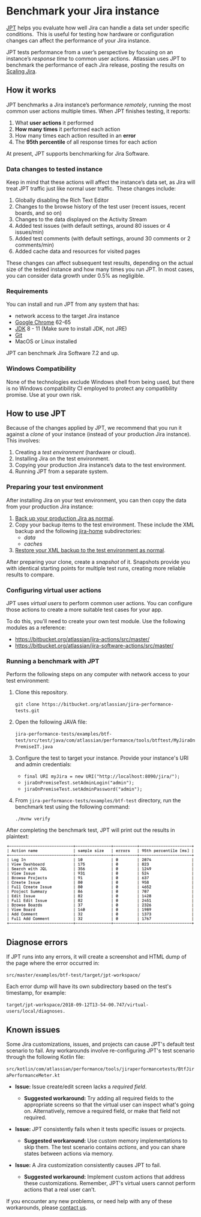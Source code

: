 # Benchmark your Jira instance

[JPT](../../README.md) helps you evaluate how well Jira can handle a data set under specific conditions. 
This is useful for testing how hardware or configuration changes can affect the performance of your Jira instance. 

JPT tests performance from a user’s perspective by focusing on an instance’s _response time_ to common user actions. 
Atlassian uses JPT to benchmark the performance of each Jira release, posting the results on [Scaling Jira](https://confluence.atlassian.com/enterprise/scaling-jira-867028644.html).

## How it works

JPT benchmarks a Jira instance’s performance _remotely_, running the most common user actions multiple times.
When JPT finishes testing, it reports:

1. What **user actions** it performed
2. **How many times** it performed each action
3. How many times each action resulted in an **error**
4. The **95th percentile** of all response times for each action

At present, JPT supports benchmarking for Jira Software.

### Data changes to tested instance

Keep in mind that these actions will affect the instance’s data set, as Jira will treat JPT traffic just like normal user traffic. 
These changes include:

 1. Globally disabling the Rich Text Editor
 2. Changes to the browse history of the test user (recent issues, recent boards, and so on)
 3. Changes to the data displayed on the Activity Stream
 4. Added test issues (with default settings, around 80 issues or 4 issues/min)
 5. Added test comments (with default settings, around 30 comments or 2 comments/min)
 6. Added cache data and resources for visited pages

These changes can affect subsequent test results, depending on the actual size of the tested instance and how many times you run JPT.
In most cases, you can consider data growth under 0.5% as negligible.

### Requirements

You can install and run JPT from any system that has:

* network access to the target Jira instance
* [Google Chrome](https://www.google.com/chrome/) 62-65
* [JDK](http://openjdk.java.net/) 8 - 11 (Make sure to install JDK, not JRE)
* [Git](https://git-scm.com/)
* MacOS or Linux installed

JPT can benchmark Jira Software 7.2 and up.

### Windows Compatibility

None of the technologies exclude Windows shell from being used, but there is no Windows compatibility CI employed to protect any compatibility promise. Use at your own risk.

## How to use JPT

Because of the changes applied by JPT, we recommend that you run it against a _clone_ of your instance (instead of your production Jira instance). This involves:

1. Creating a _test environment_ (hardware or cloud).
2. Installing Jira on the test environment.
3. Copying your production Jira instance’s data to the test environment.
4. Running JPT from a separate system.

### Preparing your test environment

After installing Jira on your test environment, you can then copy the data from your production Jira instance:

1. [Back up your production Jira as normal](https://confluence.atlassian.com/display/ADMINJIRASERVER/Backing+up+data).
2. Copy your backup items to the test environment. These include the XML backup and the following [jira-home](https://confluence.atlassian.com/display/ADMINJIRASERVER/Jira+application+home+directory) subdirectories:
    - _data_
    - _caches_
3. [Restore your XML backup to the test environment as normal](https://confluence.atlassian.com/display/ADMINJIRASERVER/Restoring+data+from+an+xml+backup).

After preparing your clone, create a _snapshot_ of it. Snapshots provide you with identical starting points for multiple test runs, creating more reliable results to compare.

### Configuring virtual user actions

JPT uses _virtual users_ to perform common user actions.
You can configure those actions to create a more suitable test cases for your app.

To do this, you'll need to create your own test module.
Use the following modules as a reference:

- https://bitbucket.org/atlassian/jira-actions/src/master/
- https://bitbucket.org/atlassian/jira-software-actions/src/master/


### Running a benchmark with JPT 

Perform the following steps on any computer with network access to your test environment:

1. Clone this repository.

    `git clone https://bitbucket.org/atlassian/jira-performance-tests.git`

2. Open the following JAVA file:

    `jira-performance-tests/examples/btf-test/src/test/java/com/atlassian/performance/tools/btftest/MyJiraOnPremiseIT.java`

3. Configure the test to target your instance. Provide your instance's URI and admin credentials:

    - `final URI myJira = new URI("http://localhost:8090/jira/");`
    - `jiraOnPremiseTest.setAdminLogin("admin");`
    - `jiraOnPremiseTest.setAdminPassword("admin");`

4. From `jira-performance-tests/examples/btf-test` directory, run the benchmark test using the following command:

    `./mvnw verify`

After completing the benchmark test, JPT will print out the results in plaintext:

![Plain text report](plain-text-report.png)

## Diagnose errors

If JPT runs into any errors, it will create a screenshot and HTML dump of the page where the error occurred in:

`src/master/examples/btf-test/target/jpt-workspace/`

Each error dump will have its own subdirectory based on the test's timestamp, for example:

`target/jpt-workspace/2018-09-12T13-54-00.747/virtual-users/local/diagnoses.`

## Known issues

Some Jira customizations, issues, and projects can cause JPT's default test scenario to fail.
Any workarounds involve re-configuring JPT's test scenario through the following Kotlin file:

  `src/kotlin/com/atlassian/performance/tools/jiraperformancetests/BtfJiraPerformanceMeter.kt`

- **Issue:** Issue create/edit screen lacks a _required field_.
    - **Suggested workaround:** Try adding all required fields to the appropriate screens so that the virtual user can inspect what's going on. Alternatively, remove a required field, or make that field not required.

- **Issue:** JPT consistently fails when it tests specific issues or projects.
    - **Suggested workaround:** Use custom memory implementations to skip them. The test scenario contains _actions_, and you can share states between actions via memory.

- **Issue:** A Jira customization consistently causes JPT to fail.
    - **Suggested workaround:** Implement custom actions that address these customizations. Remember, JPT's virtual users cannot perform actions that a real user can't.

If you encounter any new problems, or need help with any of these workarounds,
please [contact us](https://ecosystem.atlassian.net/secure/CreateIssue.jspa?issuetype=1&pid=28139).  
